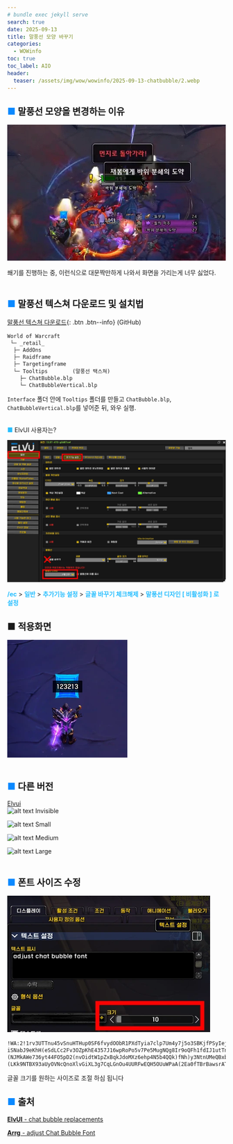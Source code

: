 ```yaml
---
# bundle exec jekyll serve
search: true
date: 2025-09-13
title: 말풍선 모양 바꾸기
categories:
  - WOWinfo
toc: true
toc_label: AIO
header:
  teaser: /assets/img/wow/wowinfo/2025-09-13-chatbubble/2.webp
---
```



## <span style="color:#0b89ff">■</span> 말풍선 모양을 변경하는 이유

![이미지 설명](/assets/img/wow/wowinfo/2025-09-13-chatbubble/1.webp)

쐐기를 진행하는 중, 이런식으로 대문짝만하게 나와서 화면을 가리는게 너무 싫었다.
<br>
<br>

## <span style="color:#0b89ff">■</span> 말풍선 텍스쳐 다운로드 및 설치법

[말풍선 텍스쳐 다운로드](https://downgit.github.io/#/home?url=https://github.com/dsky3313/hodoUI/tree/main/Interface/Tooltips){: .btn .btn--info} (GitHub)  

```
World of Warcraft
 └─ _retail_
  ├─ AddOns
  ├─ Raidframe
  ├─ Targetingframe
  └─ Tooltips        (말풍선 택스쳐)
    ├─ ChatBubble.blp
    └─ ChatBubbleVertical.blp
```
`Interface` 폴더 안에 `Tooltips` 폴더를 만들고
`ChatBubble.blp`, `ChatBubbleVertical.blp`를 넣어준 뒤, 와우 실행.
<br>
<br>

**<span style="color:#26beff">■</span>** ElvUI 사용자는?

![이미지 설명](/assets/img/wow/wowinfo/2025-09-13-chatbubble/4.webp)

**<span style="color:#26beff">/ec</span>** > 
**<span style="color:#26beff">일반</span>** > 
**<span style="color:#26beff">추가기능 설정</span>** > 
**<span style="color:#26beff">글꼴 바꾸기 체크해제</span>** > 
**<span style="color:#26beff">말풍선 디자인 [ 비활성화 ] 로 설정</span>**

## ■ 적용화면
![이미지 설명](/assets/img/wow/wowinfo/2025-09-13-chatbubble/2.webp)
<br>
<br>

## <span style="color:#0b89ff">■</span> 다른 버전
[Elvui](https://github.com/tukui-org/ElvUI/wiki/chat-bubble-replacements#showcase---style-invisible)  
![alt text](https://camo.githubusercontent.com/30205fe0dd689399948bbb3ccdc2b79b2de2749f9616fbba283d40f02d778f68/68747470733a2f2f692e696d6775722e636f6d2f6e635855334f312e706e67)
Invisible  

![alt text](https://camo.githubusercontent.com/4572f28ab840616cb4547ccc2fe19581de17936df3a9cf83442879d069663ffd/68747470733a2f2f692e696d6775722e636f6d2f733277666b70532e706e67)
Small  

![alt text](https://camo.githubusercontent.com/ed6ce153a293d802061e66803203bc8d946f8edbe616a1d17ea2ff65a306c354/68747470733a2f2f692e696d6775722e636f6d2f386f357a6571792e706e67)
Medium  

![alt text](https://camo.githubusercontent.com/78ac98d11f02a2d0ef4449f7f77a766a3fc19cb3359f02d6b4cc45a5fc85162b/68747470733a2f2f692e696d6775722e636f6d2f4943716f6f61622e706e67)
Large
<br>
<br>

## <span style="color:#0b89ff">■</span> 폰트 사이즈 수정
![이미지 설명](/assets/img/wow/wowinfo/2025-09-13-chatbubble/3.webp)
```
!WA:2!1rv3UTTnu45vSnuHTHup0SF6fvydOObR1PXdTyia7clp7Um4y7j5o3SBKjfPSyIejbjLtCU0yxuSl9JGVDd7c)
iSNabJ9eKhH(eSdLCc2Fv3OZpKhE4357J16wpRoPo5v7Pe5MugNQg8Ir9oQFh1fdIJ1utTn6eerC(jBDxJ4rjc1qbJBWT70FuhFPlHPLPO5JOxycJfQmKjugAyz0TE1K7eLRnIm7kEHKGmuF6mk30mxLkVxIXi1hU)(NJMkAWe736yt44FO5pD2(nvOidtW1pZxBqkJdoMXz6ehp4N5b4QQk)fNh)y3NtnUMeQBxb34gRezLEJB5YmAAAStQicL6gdzFKRMDj9rUXPOPA3VXfLRqHu(Sgk6u4WAyGU8qOC2k9W9CANGmE5yCk1g4WGTj(pvAph4Bjrew1vtwyuSPtPkD)hO2A(QDVkxtdrPNJMRnQC6e5DSbMsbKNffKioFaFYM)H7v6YFTfIuyoW9YHBo2c3uLphLr1oRiuCEC8O5sQ6760By3x0BPwstt7dPR5zG4f7SUQRcTEyamn5AvoVCk4HYnIfeafSyD9dUsNJlteavLDX6W2TcgfgmQL)OIBl)0R7e3HkXufvRDFyG902Br5HEer7SrrrPb30cBS3XB6OjvfxlV7WEToPJFyjl6O(ppC8a)EFBXo1D8JsOrNvC7B6KHkk0j(bd70R3sB1maZ4SjxFPsye4kUmNVfNDwduYtZ5a5zgTjIpxEhuP9OQ8hli0F7TK37)L4wz4B5VKxd0CQIJs)ryocGZVU4CHImwHKlgV1WZse24lWcJW9ykHLNPMvT63zf0)(LKk9NTBX93aUyOVNcQnoXlvGiXL3g7CqLGnOu4UURFwEQH5OUuWPaA(2Ea0fTBrBawsrAT1YZY7SglSNEa4CxSwKRIOywMuOmBLTVCRSDvf12sr8S0B18Rtej4ewPgZr(LVzHmzoW1yrHMeyINaeG5YV4nVAPIgXSiWTUYYTGmSOXmIjXRf4U(VTr5hJiNcdr3iqL5IlLzLIum0yXSPoynndah)dA8KghSYiI2ITFsTF)IpNrUz)wvQBLmT8jaLnklEUxVoDhTowbeVaG0yqF0RREcRRnKfqWbT970P)seNLvQaEwXh09pOiTDdu(utY7vCFpomm2CTgPufP0ul4PxyxQTqfyVmeJ3TabBOaxevqkGGfF4)osZCgz9j9(QN(1SUZgC6LlTpqv(KAX7UbamO7giRMjRRMJTfPc13xd(wb6akPem)53FnJxb8WA3Dnygr7uQTM4hvUJBbF114N2O5tA0S(S)8L)f
```
글꼴 크기를 원하는 사이즈로 조절 하심 됩니다



## <span style="color:#0b89ff">■</span> 출처

[**ElvUI** - chat bubble replacements](https://github.com/tukui-org/ElvUI/wiki/chat-bubble-replacements)

[**Arrg** - adjust Chat Bubble Font](https://wago.io/AMt_WQ2Zk)  



